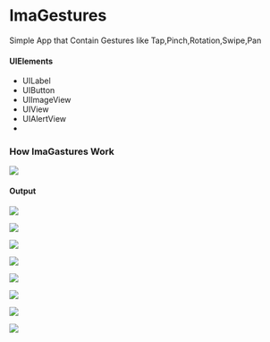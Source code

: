 # ImaGestures
 Simple App that Contain Gestures like Tap,Pinch,Rotation,Swipe,Pan




#### UIElements
 
 - UILabel
 - UIButton
 - UIImageView
 - UIView
 - UIAlertView
 - 
 ### How ImaGastures Work
 
 ![](ImaGestures/output/ImaGestures.gif)
 #### Output

![](ImaGestures/output/1.png)

![](ImaGestures/output/2.png)

![](ImaGestures/output/3.png)

![](ImaGestures/output/4.png)

![](ImaGestures/output/5.png)

![](ImaGestures/output/6.png)

![](ImaGestures/output/7.png)

![](ImaGestures/output/8.png)



